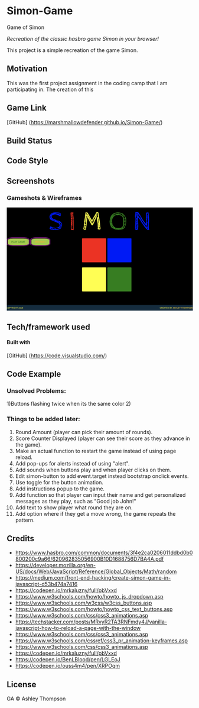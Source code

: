 # Simon-Game
Game of Simon

_Recreation of the classic hasbro game *Simon* in your browser!_

This project is a simple recreation of the game Simon. 

## Motivation

This was the first project assignment in the coding camp that I am participating in. The creation of this 


## Game Link

[GitHub] (https://marshmallowdefender.github.io/Simon-Game/)

## Build Status


## Code Style


## Screenshots

### Gameshots & Wireframes

![Wireframe](/WireFrames/SimonGame.png)



## Tech/framework used

#### Built with

[GitHub] (https://code.visualstudio.com/)


## Code Example






### Unsolved Problems:
1)Buttons flashing twice when its the same color
2)

### Things to be added later:
1. Round Amount (player can pick their amount of rounds).
1. Score Counter Displayed (player can see their score as they advance in the game).
1. Make an actual function to restart the game instead of using page reload.
1. Add pop-ups for alerts instead of using "alert".
1. Add sounds when buttons play and when player clicks on them.
1. Edit simon-button to add event.target instead bootstrap onclick events.
1. Use toggle for the button animation.
1. Add instructions popup to the game.
1. Add function so that player can input their name and get personalized messages as they play, such as "Good job John!"
1. Add text to show player what round they are on.
1. Add option where if they get a move wrong, the game repeats the pattern.


## Credits

* https://www.hasbro.com/common/documents/3f4e2ca0206011ddbd0b0800200c9a66/620962835056900B10D1688756D7BA4A.pdf
* https://developer.mozilla.org/en-US/docs/Web/JavaScript/Reference/Global_Objects/Math/random
* https://medium.com/front-end-hacking/create-simon-game-in-javascript-d53b474a7416
* https://codepen.io/mrkaluzny/full/pbVxxd
* https://www.w3schools.com/howto/howto_js_dropdown.asp
* https://www.w3schools.com/w3css/w3css_buttons.asp
* https://www.w3schools.com/howto/howto_css_text_buttons.asp
* https://www.w3schools.com/css/css3_animations.asp
* https://techstacker.com/posts/MRvyR2TA3RNFmdy4J/vanilla-javascript-how-to-reload-a-page-with-the-window
* https://www.w3schools.com/css/css3_animations.asp
* https://www.w3schools.com/cssref/css3_pr_animation-keyframes.asp
* https://www.w3schools.com/css/css3_animations.asp
* https://codepen.io/mrkaluzny/full/pbVxxd
* https://codepen.io/BenLBlood/pen/LGLEoJ
* https://codepen.io/ouss4m4/pen/XRPOqm


## License

GA © Ashley Thompson
